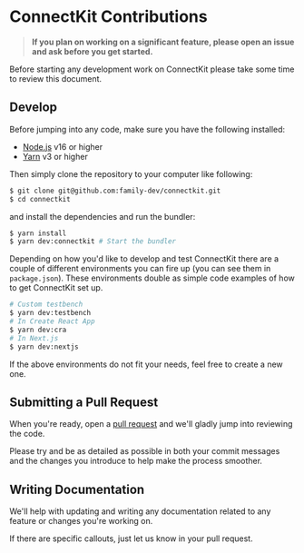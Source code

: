 # ConnectKit Contributions

> **If you plan on working on a significant feature, please open an issue and ask before you get started.**

Before starting any development work on ConnectKit please take some time to review this document.

## Develop

Before jumping into any code, make sure you have the following installed:

- [Node.js](https://nodejs.org/en/) v16 or higher
- [Yarn](https://yarnpkg.com/getting-started/install) v3 or higher

Then simply clone the repository to your computer like following:

```sh
$ git clone git@github.com:family-dev/connectkit.git
$ cd connectkit
```

and install the dependencies and run the bundler:

```sh
$ yarn install
$ yarn dev:connectkit # Start the bundler
```

Depending on how you'd like to develop and test ConnectKit there are a couple of different environments you can fire up (you can see them in `package.json`). These environments double as simple code examples of how to get ConnectKit set up.

```sh
# Custom testbench
$ yarn dev:testbench
# In Create React App
$ yarn dev:cra
# In Next.js
$ yarn dev:nextjs
```

If the above environments do not fit your needs, feel free to create a new one.

## Submitting a Pull Request

When you're ready, open a [pull request](https://github.com/family-dev/connectkit/pulls) and we'll gladly jump into reviewing the code.

Please try and be as detailed as possible in both your commit messages and the changes you introduce to help make the process smoother.

## Writing Documentation

We'll help with updating and writing any documentation related to any feature or changes you're working on.

If there are specific callouts, just let us know in your pull request.
